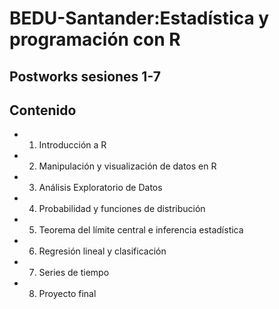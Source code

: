 # BEDU-Santander:Estadística y programación con R
## Postworks sesiones 1-7

## Contenido
 
+ 1. Introducción a R 
+ 2. Manipulación y visualización de datos en R
+ 3. Análisis Exploratorio de Datos
+ 4. Probabilidad y funciones de distribución
+ 5. Teorema del límite central e inferencia estadística 
+ 6. Regresión lineal y clasificación
+ 7. Series de tiempo
+ 8. Proyecto final
